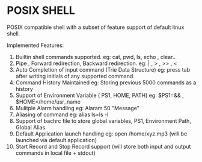 # POSIX SHELL
POSIX compatible shell with a subset of feature support of default linux shell.

Implemented Features:

1. Builtin shell commands supported. eg: cat, pwd, ls, echo , clear..
2. Pipe , Forward redirection, Backward redirection. eg: | , > , >> , <
3. Auto Completion of input command (Trie Data Structure) eg: press tab after writing initials of any supported command.
4. Command History Maintained eg: Storing previous 5000 commands as a history
5. Support of Environment Variable ( PS1, HOME, PATH) eg: $PS1=&& , $HOME=/home/usr_name
6. Mulitple Alarm handling eg: Alaram 50 "Message"
7. Aliasing of command eg: alias ls=ls -l
8. Support of bachrc file to store global variables, PS1, Environment Path, Global Alias
9. Default Application launch handling eg: open /home/xyz.mp3 (will be launched via default application)
10. Start Record and Stop Record support (will store both input and output commands in local file + stdout)
